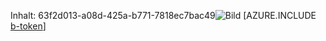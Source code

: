 Inhalt: 63f2d013-a08d-425a-b771-7818ec7bac49![Bild](1ede6674-f64e-4342-b817-d362e6f0ebfa.png)
[AZURE.INCLUDE [b-token](a9441ca1-78ea-4e0e-9e19-df36b1b720f7.md)]
